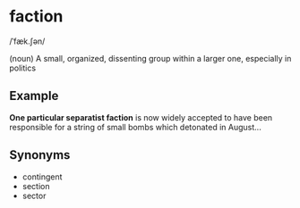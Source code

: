 # faction

/ˈfæk.ʃən/

(noun) A small, organized, dissenting group within a larger one, especially in politics

## Example

**One particular separatist faction** is now widely accepted to have been responsible for a string of small bombs which detonated in August...

## Synonyms

+ contingent
+ section
+ sector
